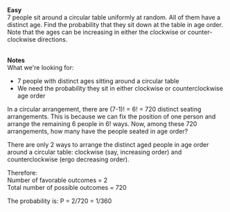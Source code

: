 **Easy** <br> 
7 people sit around a circular table uniformly at random. All of them have a distinct age. Find the probability that they sit down at the table in age order. Note that the ages can be increasing in either the clockwise or counter-clockwise directions.
<br><br>

**Notes**<br>
What we're looking for:
- 7 people with distinct ages sitting around a circular table
- We need the probability they sit in either clockwise or counterclockwise age order

In a circular arrangement, there are (7-1)! = 6! = 720 distinct seating arrangements. This is because we can fix the position of one person and arrange the remaining 6 people in 6! ways.
Now, among these 720 arrangements, how many have the people seated in age order?

There are only 2 ways to arrange the distinct aged people in age order around a circular table: clockwise (say, increasing order) and counterclockwise (ergo decreasing order).

Therefore:
<br>Number of favorable outcomes = 2
<br>Total number of possible outcomes = 720

The probability is: P = 2/720 = 1/360 
